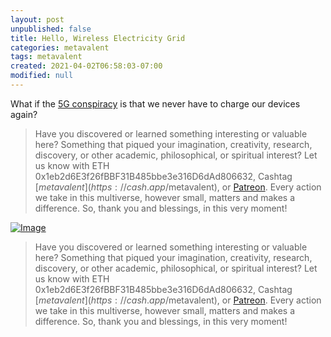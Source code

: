 ```yaml
---
layout: post
unpublished: false
title: Hello, Wireless Electricity Grid
categories: metavalent
tags: metavalent
created: 2021-04-02T06:58:03-07:00
modified: null
---
```


What if the [5G conspiracy](https://newatlas.com/energy/5g-energy-harvesting-wireless-power/) is that we never have to charge our devices again?

> Have you discovered or learned something interesting or valuable here? Something that piqued your imagination, creativity, research, discovery, or other academic, philosophical, or spiritual interest? Let us know with ETH 0x1eb2d6E3f26fBBF31B485bbe3e316D6dAd806632, Cashtag [$metavalent](https://cash.app/$metavalent), or [Patreon](https://patreon.com/metavalent). Every action we take in this multiverse, however small, matters and makes a difference. So, thank you and blessings, in this very moment!

[![Image](/assets/images/image_picker3351765670710092289.jpg)](https://newatlas.com/energy/5g-energy-harvesting-wireless-power/)

> Have you discovered or learned something interesting or valuable here? Something that piqued your imagination, creativity, research, discovery, or other academic, philosophical, or spiritual interest? Let us know with ETH 0x1eb2d6E3f26fBBF31B485bbe3e316D6dAd806632, Cashtag [$metavalent](https://cash.app/$metavalent), or [Patreon](https://patreon.com/metavalent). Every action we take in this multiverse, however small, matters and makes a difference. So, thank you and blessings, in this very moment!